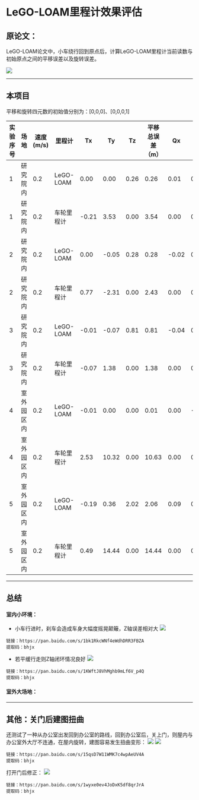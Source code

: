 # LeGO-LOAM里程计效果评估

## 原论文：

LeGO-LOAM论文中，小车绕行回到原点后，计算LeGO-LOAM里程计当前读数与初始原点之间的平移误差以及旋转误差。

![](表5.png)

---

## 本项目

平移和旋转四元数的初始值分别为：[0,0,0]、[0,0,0,1]

实验序号|场地|速度(m/s)|里程计|Tx|Ty|Tz|平移总误差（m）|Qx|Qy|Qz|Qw|旋转总误差|
-|-|-|-|-|-|-|-|-|-|-|-|-|
1|研究院内|0.2|LeGO-LOAM|0.00|0.00|0.26|0.26|0.01|0.01|0.00|1.00|0.00|
1|研究院内|0.2|车轮里程计|-0.21|3.53|0.00|3.54|0.00|0.00|-0.14|0.99|0.14|
2|研究院内|0.2|LeGO-LOAM|0.00|-0.05|0.28|0.28|-0.02|0.01|-0.01|1.00|0.02|
2|研究院内|0.2|车轮里程计|0.77|-2.31|0.00|2.43|0.00|0.00|0.08|1.00|0.08|
3|研究院内|0.2|LeGO-LOAM|-0.01|-0.07|0.81|0.81|-0.04|0.03|0.01|1.00|0.05|
3|研究院内|0.2|车轮里程计|-0.07|1.38|0.00|1.38|0.00|0.00|-0.04|1.00|0.04|
4|室外园区内|0.2|LeGO-LOAM|-0.01|0.00|0.00|0.01|0.00|-0.01|-0.07|1.00|0.07|
4|室外园区内|0.2|车轮里程计|2.53|10.32|0.00|10.63|0.00|0.00|-0.24|0.97|0.24|
5|室外园区内|0.2|LeGO-LOAM|-0.19|0.36|2.02|2.06|0.09|0.01|0.03|1.00|0.10|
5|室外园区内|0.2|车轮里程计|0.49|14.44|0.00|14.44|0.00|0.00|-0.13|0.99|0.13|


---

## 总结

#### 室内小环境：
- 小车行进时，刹车会造成车身大幅度摇晃颠簸，Z轴误差相对大
![](Z轴未闭合.png)
```
链接：https://pan.baidu.com/s/1bk1RkcWNf4eWdhDRR3FBZA 
提取码：bhjx
```

- 若平缓行走则Z轴闭环情况良好
![](闭合.png)
```
链接：https://pan.baidu.com/s/1KWftJ8VhMghb9mLf6V_p4Q 
提取码：bhjx 
```



#### 室外大场地：

---

## 其他：关门后建图扭曲

还测试了一种从办公室出发回到办公室的路线，回到办公室后，关上门，则屋内与办公室外大厅不连通，在屋内旋转，建图容易发生扭曲变形：
![](关门扭曲.png)
![](关门扭曲2.png)
```
链接：https://pan.baidu.com/s/15qsD7W11WMK7c4wpAeUV4A 
提取码：bhjx 
```

打开门后修正：
![](关门修正.png)
```
链接：https://pan.baidu.com/s/1wyxe0ev4JoDxK5df8qrJrA 
提取码：bhjx
```